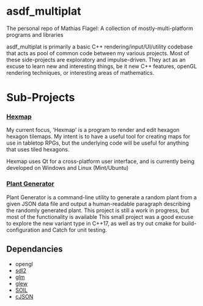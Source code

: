 # asdf_multiplat
The personal repo of Mathias Flagel: A collection of mostly-multi-platform programs and libraries


asdf_multiplat is primarily a basic C++ rendering/input/UI/utility codebase that acts as pool of common code between my various projects. Most of these side-projects are exploratory and impulse-driven. They act as an excuse to learn new and interesting things, be it new C++ features, openGL rendering techniques, or interesting areas of mathematics.

# Sub-Projects

### [Hexmap](https://github.com/mflagel/asdf_multiplat/tree/master/hexmap)
My current focus, 'Hexmap' is a program to render and edit hexagon hexagon tilemaps. My intent is to have a useful tool for creating maps for use in tabletop RPGs, but the underlying code will be useful for anything that uses tiled hexagons.

Hexmap uses Qt for a cross-platform user interface, and is currently being developed on Windows and Linux (Mint/Ubuntu)

### [Plant Generator](https://github.com/mflagel/asdf_multiplat/tree/master/PlantGenerator)
Plant Generator is a command-line utility to generate a random plant from a given JSON data file and output a human-readable paragraph describing the randomly generated plant. This project is still a work in progress, but most of the functionality is available
This small project was a good excuse to explore the new variant type in C++17, as well as try out cmake for build-configuration and Catch for unit testing.



## Dependancies
* opengl
* [sdl2](https://www.libsdl.org/index.php)
* [glm](https://github.com/g-truc/glm)
* [glew](https://github.com/nigels-com/glew)
* [SOIL](http://www.lonesock.net/soil.html)
* [cJSON](http://www.lonesock.net/soil.html)